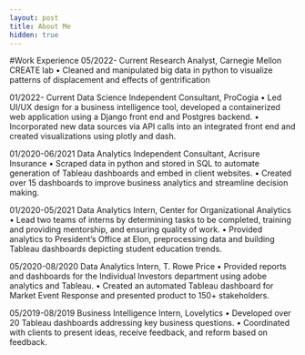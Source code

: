 ```yaml
---
layout: post
title: About Me
hidden: true
---
```


#Work Experience
05/2022- Current
Research Analyst, Carnegie Mellon CREATE lab 
•	Cleaned and manipulated big data in python to visualize patterns of displacement and effects of gentrification 

01/2022- Current
Data Science Independent Consultant, ProCogia 
•	Led UI/UX design for a business intelligence tool, developed a containerized web application using a Django front end and Postgres backend.
•	Incorporated new data sources via API calls into an integrated front end and created visualizations using plotly and dash. 

01/2020-06/2021
Data Analytics Independent Consultant, Acrisure Insurance
•	Scraped data in python and stored in SQL to automate generation of Tableau dashboards and embed in client websites.
•	Created over 15 dashboards to improve business analytics and streamline decision making.

01/2020-05/2021
Data Analytics Intern, Center for Organizational Analytics
•	Lead two teams of interns by determining tasks to be completed, training and providing mentorship, and ensuring quality of work.
•	Provided analytics to President’s Office at Elon, preprocessing data and building Tableau dashboards depicting student education trends.

05/2020-08/2020
Data Analytics Intern, T. Rowe Price
•	Provided reports and dashboards for the Individual Investors department using adobe analytics and Tableau.
•	Created an automated Tableau dashboard for Market Event Response and presented product to 150+ stakeholders.

05/2019-08/2019
Business Intelligence Intern, Lovelytics
•	Developed over 20 Tableau dashboards addressing key business questions.
•	Coordinated with clients to present ideas, receive feedback, and reform based on feedback.
